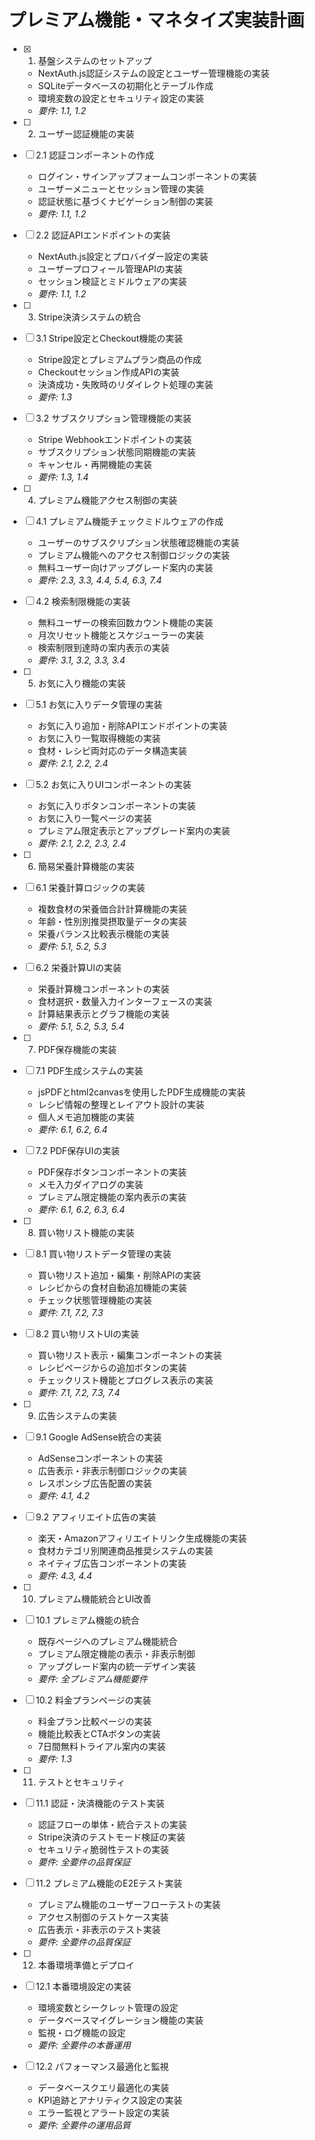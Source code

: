 # プレミアム機能・マネタイズ実装計画

- [x] 1. 基盤システムのセットアップ
  - NextAuth.js認証システムの設定とユーザー管理機能の実装
  - SQLiteデータベースの初期化とテーブル作成
  - 環境変数の設定とセキュリティ設定の実装
  - _要件: 1.1, 1.2_

- [ ] 2. ユーザー認証機能の実装
- [ ] 2.1 認証コンポーネントの作成
  - ログイン・サインアップフォームコンポーネントの実装
  - ユーザーメニューとセッション管理の実装
  - 認証状態に基づくナビゲーション制御の実装
  - _要件: 1.1, 1.2_

- [ ] 2.2 認証APIエンドポイントの実装
  - NextAuth.js設定とプロバイダー設定の実装
  - ユーザープロフィール管理APIの実装
  - セッション検証とミドルウェアの実装
  - _要件: 1.1, 1.2_

- [ ] 3. Stripe決済システムの統合
- [ ] 3.1 Stripe設定とCheckout機能の実装
  - Stripe設定とプレミアムプラン商品の作成
  - Checkoutセッション作成APIの実装
  - 決済成功・失敗時のリダイレクト処理の実装
  - _要件: 1.3_

- [ ] 3.2 サブスクリプション管理機能の実装
  - Stripe Webhookエンドポイントの実装
  - サブスクリプション状態同期機能の実装
  - キャンセル・再開機能の実装
  - _要件: 1.3, 1.4_

- [ ] 4. プレミアム機能アクセス制御の実装
- [ ] 4.1 プレミアム機能チェックミドルウェアの作成
  - ユーザーのサブスクリプション状態確認機能の実装
  - プレミアム機能へのアクセス制御ロジックの実装
  - 無料ユーザー向けアップグレード案内の実装
  - _要件: 2.3, 3.3, 4.4, 5.4, 6.3, 7.4_

- [ ] 4.2 検索制限機能の実装
  - 無料ユーザーの検索回数カウント機能の実装
  - 月次リセット機能とスケジューラーの実装
  - 検索制限到達時の案内表示の実装
  - _要件: 3.1, 3.2, 3.3, 3.4_

- [ ] 5. お気に入り機能の実装
- [ ] 5.1 お気に入りデータ管理の実装
  - お気に入り追加・削除APIエンドポイントの実装
  - お気に入り一覧取得機能の実装
  - 食材・レシピ両対応のデータ構造実装
  - _要件: 2.1, 2.2, 2.4_

- [ ] 5.2 お気に入りUIコンポーネントの実装
  - お気に入りボタンコンポーネントの実装
  - お気に入り一覧ページの実装
  - プレミアム限定表示とアップグレード案内の実装
  - _要件: 2.1, 2.2, 2.3, 2.4_

- [ ] 6. 簡易栄養計算機能の実装
- [ ] 6.1 栄養計算ロジックの実装
  - 複数食材の栄養価合計計算機能の実装
  - 年齢・性別別推奨摂取量データの実装
  - 栄養バランス比較表示機能の実装
  - _要件: 5.1, 5.2, 5.3_

- [ ] 6.2 栄養計算UIの実装
  - 栄養計算機コンポーネントの実装
  - 食材選択・数量入力インターフェースの実装
  - 計算結果表示とグラフ機能の実装
  - _要件: 5.1, 5.2, 5.3, 5.4_

- [ ] 7. PDF保存機能の実装
- [ ] 7.1 PDF生成システムの実装
  - jsPDFとhtml2canvasを使用したPDF生成機能の実装
  - レシピ情報の整理とレイアウト設計の実装
  - 個人メモ追加機能の実装
  - _要件: 6.1, 6.2, 6.4_

- [ ] 7.2 PDF保存UIの実装
  - PDF保存ボタンコンポーネントの実装
  - メモ入力ダイアログの実装
  - プレミアム限定機能の案内表示の実装
  - _要件: 6.1, 6.2, 6.3, 6.4_

- [ ] 8. 買い物リスト機能の実装
- [ ] 8.1 買い物リストデータ管理の実装
  - 買い物リスト追加・編集・削除APIの実装
  - レシピからの食材自動追加機能の実装
  - チェック状態管理機能の実装
  - _要件: 7.1, 7.2, 7.3_

- [ ] 8.2 買い物リストUIの実装
  - 買い物リスト表示・編集コンポーネントの実装
  - レシピページからの追加ボタンの実装
  - チェックリスト機能とプログレス表示の実装
  - _要件: 7.1, 7.2, 7.3, 7.4_

- [ ] 9. 広告システムの実装
- [ ] 9.1 Google AdSense統合の実装
  - AdSenseコンポーネントの実装
  - 広告表示・非表示制御ロジックの実装
  - レスポンシブ広告配置の実装
  - _要件: 4.1, 4.2_

- [ ] 9.2 アフィリエイト広告の実装
  - 楽天・Amazonアフィリエイトリンク生成機能の実装
  - 食材カテゴリ別関連商品推奨システムの実装
  - ネイティブ広告コンポーネントの実装
  - _要件: 4.3, 4.4_

- [ ] 10. プレミアム機能統合とUI改善
- [ ] 10.1 プレミアム機能の統合
  - 既存ページへのプレミアム機能統合
  - プレミアム限定機能の表示・非表示制御
  - アップグレード案内の統一デザイン実装
  - _要件: 全プレミアム機能要件_

- [ ] 10.2 料金プランページの実装
  - 料金プラン比較ページの実装
  - 機能比較表とCTAボタンの実装
  - 7日間無料トライアル案内の実装
  - _要件: 1.3_

- [ ] 11. テストとセキュリティ
- [ ] 11.1 認証・決済機能のテスト実装
  - 認証フローの単体・統合テストの実装
  - Stripe決済のテストモード検証の実装
  - セキュリティ脆弱性テストの実装
  - _要件: 全要件の品質保証_

- [ ] 11.2 プレミアム機能のE2Eテスト実装
  - プレミアム機能のユーザーフローテストの実装
  - アクセス制御のテストケース実装
  - 広告表示・非表示のテスト実装
  - _要件: 全要件の品質保証_

- [ ] 12. 本番環境準備とデプロイ
- [ ] 12.1 本番環境設定の実装
  - 環境変数とシークレット管理の設定
  - データベースマイグレーション機能の実装
  - 監視・ログ機能の設定
  - _要件: 全要件の本番運用_

- [ ] 12.2 パフォーマンス最適化と監視
  - データベースクエリ最適化の実装
  - KPI追跡とアナリティクス設定の実装
  - エラー監視とアラート設定の実装
  - _要件: 全要件の運用品質_